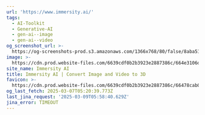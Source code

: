 ```yaml
---
url: 'https://www.immersity.ai/'
tags:
  - AI-Toolkit
  - Generative-AI
  - gen-ai--image
  - gen-ai--video
og_screenshot_url: >-
  https://og-screenshots-prod.s3.amazonaws.com/1366x768/80/false/8aba51e0cc642aabd5d13e9bca6e8527e60bddbdbe0360169f7b4c9ee4e9df90.jpeg
image: >-
  https://cdn.prod.website-files.com/6639cdf0b2b3923e2887386c/664e3106d07f80a0d64e79ff_IAI_Opengraph.jpg
site_name: Immersity AI
title: Immersity AI | Convert Image and Video to 3D
favicon: >-
  https://cdn.prod.website-files.com/6639cdf0b2b3923e2887386c/66478cab0edee878c79cf0a8_IAI_FAVICON.png
og_last_fetch: 2025-03-07T05:20:39.773Z
last_jina_request: '2025-03-09T05:58:40.629Z'
jina_error: TIMEOUT
---
```


